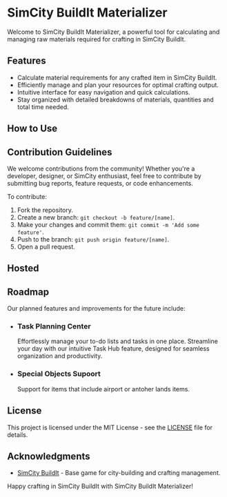 # SimCity BuildIt Materializer

Welcome to SimCity BuildIt Materializer, a powerful tool for calculating and managing raw materials required for crafting in SimCity BuildIt.

## Features

- Calculate material requirements for any crafted item in SimCity BuildIt.
- Efficiently manage and plan your resources for optimal crafting output.
- Intuitive interface for easy navigation and quick calculations.
- Stay organized with detailed breakdowns of materials, quantities and total time needed.

## How to Use

<!-- TODO: Complete documentation on "How to use" -->

## Contribution Guidelines

We welcome contributions from the community! Whether you're a developer, designer, or SimCity enthusiast, feel free to contribute by submitting bug reports, feature requests, or code enhancements.

To contribute:

1. Fork the repository.
2. Create a new branch: `git checkout -b feature/[name]`.
3. Make your changes and commit them: `git commit -m 'Add some feature'`.
4. Push to the branch: `git push origin feature/[name]`.
5. Open a pull request.

## Hosted

<!-- 
    TODO: Host app when v1.0 is released
The SimCity BuildIt Materializer is hosted [here!](https://your-hosted-url.com). Feel free to visit and use the application online. -->

## Roadmap

Our planned features and improvements for the future include:

- ### Task Planning Center

    Effortlessly manage your to-do lists and tasks in one place. Streamline your day with our intuitive Task Hub feature, designed for seamless organization and productivity.

- ### Special Objects Supoort

    Support for items that include airport or antoher lands items.

## License

This project is licensed under the MIT License - see the [LICENSE](LICENSE) file for details.

## Acknowledgments

- [SimCity BuildIt](https://www.ea.com/en-gb/games/simcity/simcity-buildit) - Base game for city-building and crafting management.

Happy crafting in SimCity BuildIt with SimCity BuildIt Materializer!
